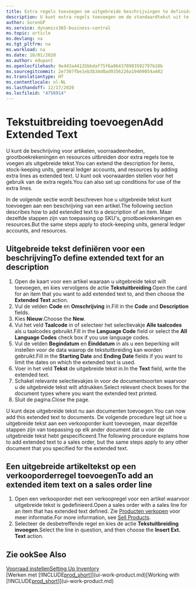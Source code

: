 ```yaml
---
title: Extra regels toevoegen om uitgebreide beschrijvingen te definiëren
description: U kunt extra regels toevoegen om de standaardtekst uit te breiden die een artikel, grootboekrekening en andere gegevens beschrijft.
author: SorenGP
ms.service: dynamics365-business-central
ms.topic: article
ms.devlang: na
ms.tgt_pltfrm: na
ms.workload: na
ms.date: 10/01/2020
ms.author: edupont
ms.openlocfilehash: 9e443a44135bbdaf75f6a064370983592797b10b
ms.sourcegitcommit: 2e7307fbe1eb3b34d0ad9356226a19409054a402
ms.translationtype: HT
ms.contentlocale: nl-NL
ms.lasthandoff: 12/17/2020
ms.locfileid: "4756914"
---
```

# <a name="add-extended-text"></a><span data-ttu-id="83eea-103">Tekstuitbreiding toevoegen</span><span class="sxs-lookup"><span data-stu-id="83eea-103">Add Extended Text</span></span>

<span data-ttu-id="83eea-104">U kunt de beschrijving voor artikelen, voorraadeenheden, grootboekrekeningen en resources uitbreiden door extra regels toe te voegen als uitgebreide tekst.</span><span class="sxs-lookup"><span data-stu-id="83eea-104">You can extend the description for items, stock-keeping units, general ledger accounts, and resources by adding extra lines as extended text.</span></span> <span data-ttu-id="83eea-105">U kunt ook voorwaarden stellen voor het gebruik van de extra regels.</span><span class="sxs-lookup"><span data-stu-id="83eea-105">You can also set up conditions for use of the extra lines.</span></span>  

<span data-ttu-id="83eea-106">In de volgende sectie wordt beschreven hoe u uitgebreide tekst kunt toevoegen aan een beschrijving van een artikel.</span><span class="sxs-lookup"><span data-stu-id="83eea-106">The following section describes how to add extended text to a description of an item.</span></span> <span data-ttu-id="83eea-107">Maar dezelfde stappen zijn van toepassing op SKU's, grootboekrekeningen en resources.</span><span class="sxs-lookup"><span data-stu-id="83eea-107">But the same steps apply to stock-keeping units, general ledger accounts, and resources.</span></span>  

## <a name="to-define-extended-text-for-an-description"></a><span data-ttu-id="83eea-108">Uitgebreide tekst definiëren voor een beschrijving</span><span class="sxs-lookup"><span data-stu-id="83eea-108">To define extended text for an description</span></span>

1. <span data-ttu-id="83eea-109">Open de kaart voor een artikel waaraan u uitgebreide tekst wilt toevoegen, en kies vervolgens de actie **Tekstuitbreiding**.</span><span class="sxs-lookup"><span data-stu-id="83eea-109">Open the card for an item that you want to add extended text to, and then choose the **Extended Text** action.</span></span>
2. <span data-ttu-id="83eea-110">Vul de velden **Code** en **Omschrijving** in.</span><span class="sxs-lookup"><span data-stu-id="83eea-110">Fill in the **Code** and **Description** fields.</span></span>
3. <span data-ttu-id="83eea-111">Kies **Nieuw**.</span><span class="sxs-lookup"><span data-stu-id="83eea-111">Choose the **New**.</span></span>
4. <span data-ttu-id="83eea-112">Vul het veld **Taalcode** in of selecteer het selectievakje **Alle taalcodes** als u taalcodes gebruikt.</span><span class="sxs-lookup"><span data-stu-id="83eea-112">Fill in the **Language Code** field or select the **All Language Codes** check box if you use language codes.</span></span>
5. <span data-ttu-id="83eea-113">Vul de velden **Begindatum** en **Einddatum** in als u een beperking wilt instellen voor de data waarop de tekstuitbreiding kan worden gebruikt.</span><span class="sxs-lookup"><span data-stu-id="83eea-113">Fill in the **Starting Date** and **Ending Date** fields if you want to limit the dates on which the extended text is used.</span></span>
6. <span data-ttu-id="83eea-114">Voer in het veld **Tekst** de uitgebreide tekst in.</span><span class="sxs-lookup"><span data-stu-id="83eea-114">In the **Text** field, write the extended text.</span></span>
7. <span data-ttu-id="83eea-115">Schakel relevante selectievakjes in voor de documentsoorten waarvoor u de uitgebreide tekst wilt afdrukken.</span><span class="sxs-lookup"><span data-stu-id="83eea-115">Select relevant check boxes for the document types where you want the extended text printed.</span></span>
8. <span data-ttu-id="83eea-116">Sluit de pagina.</span><span class="sxs-lookup"><span data-stu-id="83eea-116">Close the page.</span></span>

<span data-ttu-id="83eea-117">U kunt deze uitgebreide tekst nu aan documenten toevoegen.</span><span class="sxs-lookup"><span data-stu-id="83eea-117">You can now add this extended text to documents.</span></span> <span data-ttu-id="83eea-118">De volgende procedure legt uit hoe u uitgebreide tekst aan een verkooporder kunt toevoegen, maar dezelfde stappen zijn van toepassing op elk ander document dat u voor de uitgebreide tekst hebt gespecificeerd.</span><span class="sxs-lookup"><span data-stu-id="83eea-118">The following procedure explains how to add extended text to a sales order, but the same steps apply to any other document that you specified for the extended text.</span></span>  

## <a name="to-add-an-extended-item-text-on-a-sales-order-line"></a><span data-ttu-id="83eea-119">Een uitgebreide artikeltekst op een verkooporderregel toevoegen</span><span class="sxs-lookup"><span data-stu-id="83eea-119">To add an extended item text on a sales order line</span></span>

1. <span data-ttu-id="83eea-120">Open een verkooporder met een verkoopregel voor een artikel waarvoor uitgebreide tekst is gedefinieerd.</span><span class="sxs-lookup"><span data-stu-id="83eea-120">Open a sales order with a sales line for an item that has extended text defined.</span></span> <span data-ttu-id="83eea-121">Zie [Producten verkopen](sales-how-sell-products.md) voor meer informatie.</span><span class="sxs-lookup"><span data-stu-id="83eea-121">For more information, see [Sell Products](sales-how-sell-products.md).</span></span>
2. <span data-ttu-id="83eea-122">Selecteer de desbetreffende regel en kies de actie **Tekstuitbreiding invoegen**.</span><span class="sxs-lookup"><span data-stu-id="83eea-122">Select the line in question, and then choose the **Insert Ext. Text** action.</span></span>

## <a name="see-also"></a><span data-ttu-id="83eea-123">Zie ook</span><span class="sxs-lookup"><span data-stu-id="83eea-123">See Also</span></span>

[<span data-ttu-id="83eea-124">Voorraad instellen</span><span class="sxs-lookup"><span data-stu-id="83eea-124">Setting Up Inventory</span></span>](inventory-setup-inventory.md)  
<span data-ttu-id="83eea-125">[Werken met [!INCLUDE[prod_short](includes/prod_short.md)]](ui-work-product.md)</span><span class="sxs-lookup"><span data-stu-id="83eea-125">[Working with [!INCLUDE[prod_short](includes/prod_short.md)]](ui-work-product.md)</span></span>
